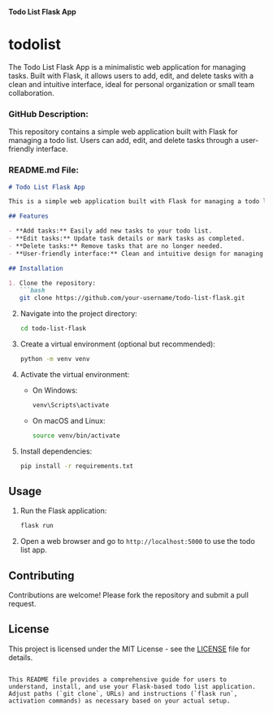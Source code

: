 **Todo List Flask App**

# todolist
The Todo List Flask App is a minimalistic web application for managing tasks. Built with Flask, it allows users to add, edit, and delete tasks with a clean and intuitive interface, ideal for personal organization or small team collaboration.
### GitHub Description:

This repository contains a simple web application built with Flask for managing a todo list. Users can add, edit, and delete tasks through a user-friendly interface.

### README.md File:

```markdown
# Todo List Flask App

This is a simple web application built with Flask for managing a todo list.

## Features

- **Add tasks:** Easily add new tasks to your todo list.
- **Edit tasks:** Update task details or mark tasks as completed.
- **Delete tasks:** Remove tasks that are no longer needed.
- **User-friendly interface:** Clean and intuitive design for managing tasks efficiently.

## Installation

1. Clone the repository:
   ```bash
   git clone https://github.com/your-username/todo-list-flask.git
   ```

2. Navigate into the project directory:
   ```bash
   cd todo-list-flask
   ```

3. Create a virtual environment (optional but recommended):
   ```bash
   python -m venv venv
   ```

4. Activate the virtual environment:
   - On Windows:
     ```bash
     venv\Scripts\activate
     ```
   - On macOS and Linux:
     ```bash
     source venv/bin/activate
     ```

5. Install dependencies:
   ```bash
   pip install -r requirements.txt
   ```

## Usage

1. Run the Flask application:
   ```bash
   flask run
   ```

2. Open a web browser and go to `http://localhost:5000` to use the todo list app.

## Contributing

Contributions are welcome! Please fork the repository and submit a pull request.

## License

This project is licensed under the MIT License - see the [LICENSE](LICENSE) file for details.
```

This README file provides a comprehensive guide for users to understand, install, and use your Flask-based todo list application. Adjust paths (`git clone`, URLs) and instructions (`flask run`, activation commands) as necessary based on your actual setup.
